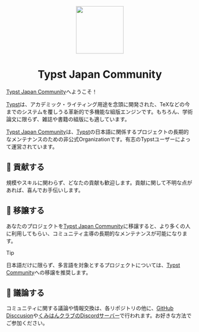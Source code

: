 <div align="center">
  <img alt="" src="https://avatars.githubusercontent.com/u/172375917" width="128" height="128">
  <h1>Typst Japan Community</h1>
</div>

[Typst]: https://typst.app/
[Typst Japan Community]: https://github.com/typst-jp/

[Typst Japan Community]へようこそ！

[Typst]は、アカデミック・ライティング用途を念頭に開発された、TeXなどの今までのシステムを覆しうる革新的で多機能な組版エンジンです。もちろん、学術論文に限らず、雑誌や書籍の組版にも適しています。

[Typst Japan Community]は、[Typst]の日本語に関係するプロジェクトの長期的なメンテナンスのための非公式Organizationです。有志のTypstユーザーによって運営されています。

## 🤝 貢献する

規模やスキルに関わらず、どなたの貢献も歓迎します。貢献に関して不明な点があれば、喜んでお手伝いします。

## 🚚 移譲する

あなたのプロジェクトを[Typst Japan Community]に移譲すると、より多くの人に利用してもらい、コミュニティ主導の長期的なメンテナンスが可能になります。

[Typst Community]: https://github.com/typst-community/

> [!TIP]
> 日本語だけに限らず、多言語を対象とするプロジェクトについては、[Typst Community]への移譲を推奨します。

## 💬 議論する

コミュニティに関する議論や情報交換は、各リポジトリの他に、[GitHub Disccusion](https://github.com/orgs/typst-jp/discussions)や[くみはんクラブのDiscordサーバー](https://discord.gg/9xF7k4aAuH)で行われます。お好きな方法でご参加ください。
